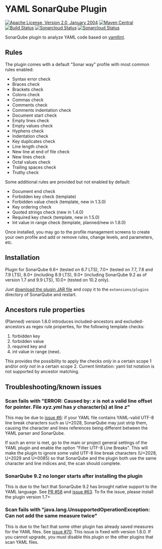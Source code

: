 <!---
 Licensed to the Apache Software Foundation (ASF) under one or more
 contributor license agreements.  See the NOTICE file distributed with
 this work for additional information regarding copyright ownership.
 The ASF licenses this file to You under the Apache License, Version 2.0
 (the "License"); you may not use this file except in compliance with
 the License.  You may obtain a copy of the License at

      http://www.apache.org/licenses/LICENSE-2.0

 Unless required by applicable law or agreed to in writing, software
 distributed under the License is distributed on an "AS IS" BASIS,
 WITHOUT WARRANTIES OR CONDITIONS OF ANY KIND, either express or implied.
 See the License for the specific language governing permissions and
 limitations under the License.
-->
YAML SonarQube Plugin
=====================

[![Apache License, Version 2.0, January 2004](https://img.shields.io/github/license/apache/maven.svg?label=License)](http://www.apache.org/licenses/LICENSE-2.0)
[![Maven Central](https://img.shields.io/maven-central/v/com.github.sbaudoin/sonar-yaml-plugin.svg?label=Maven%20Central)](https://search.maven.org/#search%7Cgav%7C1%7Cg%3A%22com.github.sbaudoin%22%20AND%20a%3A%22sonar-yaml-plugin%22)
[![Build Status](https://travis-ci.org/sbaudoin/sonar-yaml.svg?branch=master)](https://travis-ci.org/sbaudoin/sonar-yaml)
[![Sonarcloud Status](https://sonarcloud.io/api/project_badges/measure?project=com.github.sbaudoin:sonar-yaml-plugin&metric=alert_status)](https://sonarcloud.io/dashboard?id=com.github.sbaudoin:sonar-yaml-plugin)
[![Sonarcloud Status](https://sonarcloud.io/api/project_badges/measure?project=com.github.sbaudoin:sonar-yaml-plugin&metric=coverage)](https://sonarcloud.io/dashboard?id=com.github.sbaudoin:sonar-yaml-plugin)

SonarQube plugin to analyze YAML code based on [yamllint](https://github.com/sbaudoin/yamllint).

## Rules

The plugin comes with a default "Sonar way" profile with most common rules enabled:

* Syntax error check
* Braces check
* Brackets check
* Colons check
* Commas check
* Comments check
* Comments indentation check
* Document start check
* Empty lines check
* Empty values check
* Hyphens check
* Indentation check
* Key duplicates check
* Line length check
* New line at end of file check
* New lines check
* Octal values check
* Trailing spaces check
* Truthy check

Some additional rules are provided but not enabled by default:

* Document end check
* Forbidden key check (template)
* Forbidden value check (template, new in 1.3.0)
* Key ordering check
* Quoted strings check (new in 1.4.0)
* Required key check (template, new in 1.5.0)
* Int value in range check (template, planned/new in 1.8.0)

Once installed, you may go to the profile management screens to create your own profile and add or remove rules, change levels, and parameters, etc.

## Installation

Plugin for SonarQube 6.6+ (tested on 6.7 LTS), 7.0+ (tested on 7.7, 7.8 and 7.9 LTS), 8.0+ (including 8.9 LTS), 9.0+ (including SonarQube 9.2 as of version 1.7
and 9.9 LTS), 10.0+ (tested on 10.2 only).

Just [download the plugin JAR file](https://github.com/sbaudoin/sonar-yaml/releases) and copy it to the `extensions/plugins` directory of SonarQube and restart.

## Ancestors rule properties

(Planned) version 1.8.0 introduces included-ancestors and excluded-ancestors as regex rule properties, for the following template checks:
1. forbidden key
2. forbidden value
3. required key and
4. int value in range (new).

This provides the possibility to apply the checks _only_ in a certain scope 1 and/or _only not_ in a certain scope 2. Current limitation: yaml list notation is not supported by ancestor matching.

## Troubleshooting/known issues

### Scan fails with "ERROR: Caused by: _x_ is not a valid line offset for pointer. File _xyz.yml_ has _y_ character(s) at line _z_"

This may be due to [issue #6](https://github.com/sbaudoin/sonar-yaml/issues/6): if your YAML file contains YAML-valid UTF-8 line break characters such as U+2028, SonarQube
may just strip them, causing the character and lines references being different between the YAML parser and SonarQube.

If such an error is met, go to the main or project general settings of the YAML plugin and enable the option "Filter UTF-8 Line Breaks".
This will make the plugin to ignore some valid UTF-8 line break characters (U+2028, U+2029 and U+0085) so that SonarQube and the plugin
both use the same character and line indices and, the scan should complete.

### SonarQube 9.2 no longer starts after installing the plugin

This is due to the fact that SonarQube 9.2 has brought native support to the YAML language. See [PR #58](https://github.com/sbaudoin/sonar-yaml/pull/58)
and [issue #63](https://github.com/sbaudoin/sonar-yaml/issues/63). To fix the issue, please install the plugin version 1.7+

### Scan fails with "java.lang.UnsupportedOperationException: Can not add the same measure twice"

This is due to the fact that some other plugin has already saved measures for the YAML files. See [issue #70](https://github.com/sbaudoin/sonar-yaml/issues/70).
This issue is fixed with version 1.8.0. If you cannot upgrade, you must disable this plugin or the other plugins that scan YAML files.
